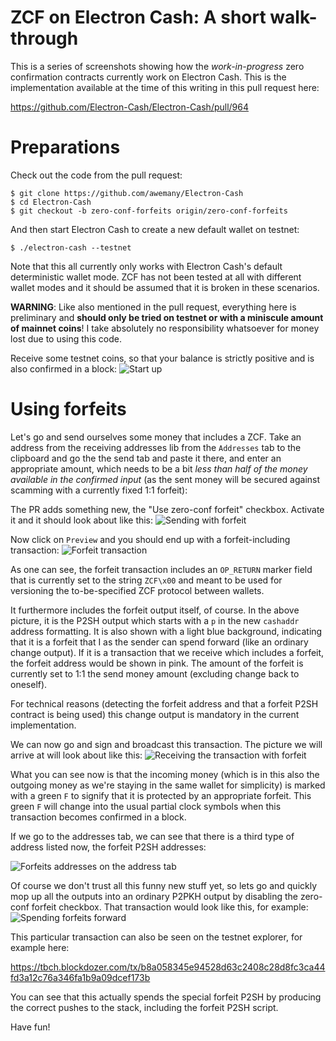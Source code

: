 ZCF on Electron Cash: A short walk-through
==========================================

This is a series of screenshots showing how the *work-in-progress* zero confirmation contracts currently work on Electron Cash.
This is the implementation available at the time of this writing in this pull request here:

https://github.com/Electron-Cash/Electron-Cash/pull/964

Preparations
============
Check out the code from the pull request:

```
$ git clone https://github.com/awemany/Electron-Cash
$ cd Electron-Cash
$ git checkout -b zero-conf-forfeits origin/zero-conf-forfeits
```

And then start Electron Cash to create a new default wallet on testnet:

```
$ ./electron-cash --testnet
```

Note that this all currently only works with Electron Cash's default
deterministic wallet mode. ZCF has not been tested at all with different
wallet modes and it should be assumed that it is broken in these scenarios.

**WARNING**: Like also mentioned in the pull request, everything here is preliminary
and **should only be tried on testnet or with a miniscule amount of mainnet coins**!
I take absolutely no responsibility whatsoever for money lost due to using this code.

Receive some testnet coins, so that your balance is strictly positive and
is also confirmed in a block:
![Start up](https://user-images.githubusercontent.com/13838274/48863433-a3f8c880-edc9-11e8-9775-7c1bc4db9f3e.png)


Using forfeits
==============
Let's go and send ourselves some money that includes a ZCF. Take an address
from the receiving addresses lib from the `Addresses` tab to the clipboard and
go the the send tab and paste it there, and enter an appropriate amount, which
needs to be a bit *less than half of the money available in the confirmed input* (as
the sent money will be secured against scamming with a currently fixed 1:1
forfeit):

The PR adds something new, the "Use zero-conf forfeit" checkbox. Activate it and
it should look about like this:
![Sending with forfeit](https://user-images.githubusercontent.com/13838274/48863443-af4bf400-edc9-11e8-8e7b-33d8c09af459.png)

Now click on `Preview` and you should end up with a forfeit-including transaction:
![Forfeit transaction](https://user-images.githubusercontent.com/13838274/48863454-b70b9880-edc9-11e8-802e-e070c2e598ae.png)

As one can see, the forfeit transaction includes an `OP_RETURN` marker field
that is currently set to the string ```ZCF\x00``` and meant to be used for
versioning the to-be-specified ZCF protocol between wallets.

It furthermore includes the forfeit output itself, of course. In the above
picture, it is the P2SH output which starts with a `p` in the new `cashaddr`
address formatting.  It is also shown with a light blue background, indicating
that it is a forfeit that I as the sender can spend forward (like an ordinary
change output). If it is a transaction that we receive which includes a
forfeit, the forfeit address would be shown in pink. The amount of the forfeit
is currently set to 1:1 the send money amount (excluding change back to
oneself).

For technical reasons (detecting the forfeit address and that a forfeit P2SH
contract is being used) this change output is mandatory in the current
implementation.

We can now go and sign and broadcast this transaction. The picture we will arrive at
will look about like this:
![Receiving the transaction with forfeit](https://user-images.githubusercontent.com/13838274/48863469-becb3d00-edc9-11e8-8448-facd0a5ae556.png)

What you can see now is that the incoming money (which is in this also the outgoing
money as we're staying in the same wallet for simplicity) is marked with a green `F`
to signify that it is protected by an appropriate forfeit.
This green `F` will change into the usual partial clock symbols when this transaction
becomes confirmed in a block.

If we go to the addresses tab, we can see that there is a third type of address listed now,
the forfeit P2SH addresses:

![Forfeits addresses on the address tab](https://user-images.githubusercontent.com/13838274/48863476-c68ae180-edc9-11e8-9c37-182918668cc5.png)

Of course we don't trust all this funny new stuff yet, so lets go and quickly
mop up all the outputs into an ordinary P2PKH output by disabling the
zero-conf forfeit checkbox. That transaction would look like this, for
example:
![Spending forfeits forward](https://user-images.githubusercontent.com/13838274/48863487-cbe82c00-edc9-11e8-9baf-a393fee20888.png)

This particular transaction can also be seen on the testnet explorer, for example here:

https://tbch.blockdozer.com/tx/b8a058345e94528d63c2408c28d8fc3ca44fd3a12c76a346fa1b9a09dcef173b

You can see that this actually spends the special forfeit P2SH by producing the
correct pushes to the stack, including the forfeit P2SH script.

Have fun!
